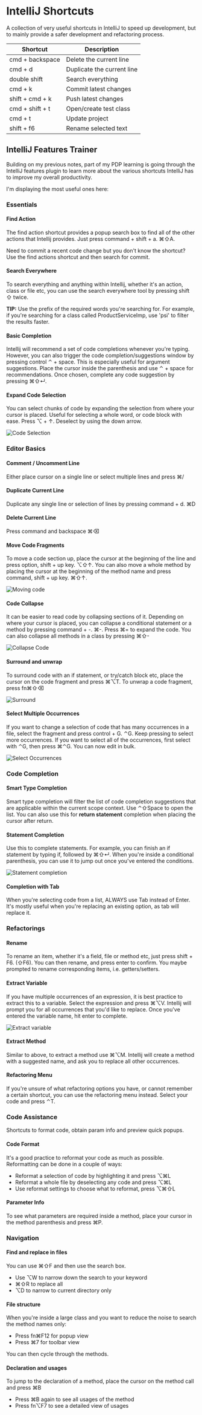 # IntelliJ Shortcuts

A collection of very useful shortcuts in IntelliJ to speed up development, but to mainly provide a safer development
and refactoring process.

| Shortcut | Description |
| ------- | ----------- |
| cmd + backspace | Delete the current line |
| cmd + d | Duplicate the current line |
| double shift | Search everything |
| cmd + k | Commit latest changes |
| shift + cmd + k | Push latest changes |
| cmd + shift + t | Open/create test class |
| cmd + t | Update project |
| shift + f6 | Rename selected text |

## IntelliJ Features Trainer
Building on my previous notes, part of my PDP learning is going through the IntelliJ features plugin to learn more about
the various shortcuts IntelliJ has to improve my overall productivity.

I'm displaying the most useful ones here:

### Essentials

#### Find Action
The find action shortcut provides a popup search box to find all of the other actions that Intellij provides. 
Just press command + shift + a. ⌘⇧A.

Need to commit a recent code change but you don't know the shortcut? Use the find actions shortcut and 
then search for commit.

#### Search Everywhere
To search everything and anything within Intellij, whether it's an action, class or file etc, you can use the search everywhere 
tool by pressing shift ⇧ twice.

**TIP:** Use the prefix of the required words you're searching for. For example, if you're searching for a class called ProductServiceImp, 
use 'psi' to filter the results faster.

#### Basic Completion
Intellij will recommend a set of code completions whenever you're typing. However, you can also trigger the code completion/suggestions 
window by pressing control ⌃ + space. This is especially useful for argument suggestions. Place the cursor inside the parenthesis and use ⌃ + space for recommendations. 
Once chosen, complete any code suggestion by pressing ⌘⇧↵.

#### Expand Code Selection
You can select chunks of code by expanding the selection from where your cursor is placed. Useful for selecting a 
whole word, or code block with ease. Press ⌥ + ↑. Deselect by using the down arrow.

![Code Selection](https://raw.githubusercontent.com/BradNichol/Brain/8c05de9dd1642b2cdf3e12e5edb92e1ffe74ce93/media/img/codeselection.gif)

### Editor Basics

#### Comment / Uncomment Line
Either place cursor on a single line or select multiple lines and press ⌘/

#### Duplicate Current Line
Duplicate any single line or selection of lines by pressing command + d. ⌘D

#### Delete Current Line
Press command and backspace ⌘⌫

#### Move Code Fragments
To move a code section up, place the cursor at the beginning of the line and press option, shift + up key. ⌥⇧↑.
You can also move a whole method by placing the cursor at the beginning of the method name and press command, shift + up key. ⌘⇧↑.

![Moving code](https://raw.githubusercontent.com/BradNichol/Brain/f1a35ba98fb3103cbd5523a1d584336e070f1a01/media/img/movecode.gif)

#### Code Collapse
It can be easier to read code by collapsing sections of it. Depending on where your cursor is placed, you can collapse a conditional statement or
a method by pressing command + -. ⌘-. Press ⌘= to expand the code.
You can also collapse all methods in a class by pressing ⌘⇧-

![Collapse Code](https://raw.githubusercontent.com/BradNichol/Brain/189c49015c36f8db8a5ffb5342c6dd054d1160bd/media/img/collapsecode.gif)

#### Surround and unwrap
To surround code with an if statement, or try/catch block etc, place the cursor on the code fragment and press ⌘⌥T.
To unwrap a code fragment, press fn⌘⇧⌫

![Surround](https://raw.githubusercontent.com/BradNichol/Brain/485a625aeb954e474c107dbcdef28b5a912a6b46/media/img/surroundunwrap.gif)

#### Select Multiple Occurrences
If you want to change a selection of code that has many occurrences in a file, select the fragment and press control + G. ⌃G.
Keep pressing to select more occurrences. If you want to select all of the occurrences, first select with ⌃G, then press ⌘⌃G.
You can now edit in bulk.

![Select Occurrences](https://raw.githubusercontent.com/BradNichol/Brain/0434ccc5b014f88bb1d2c00e31cc0e397df40f1a/media/img/selectoccurrences.gif)


### Code Completion

#### Smart Type Completion
Smart type  completion will filter the list of code completion suggestions that are applicable within the current scope context.
Use ⌃⇧Space to open the list.
You can also use this for **return statement** completion when placing the cursor after return. 

#### Statement Completion
Use this to complete statements. For example, you can finish an if statement by typing if, followed by ⌘⇧↵.
When you're inside a conditional parenthesis, you can use it to jump out once you've entered the conditions.

![Statement completion](https://raw.githubusercontent.com/BradNichol/Brain/91a374bc6ee1e1b9a36dbd7174516d23c7b1d151/media/img/statementcompletion.gif)

#### Completion with Tab
When you're selecting code from a list, ALWAYS use Tab instead of Enter. It's mostly useful when you're replacing an existing
option, as tab will replace it.

### Refactorings

#### Rename
To rename an item, whether it's a field, file or method etc, just press shift + F6. (⇧F6). You can then rename, and 
press enter to confirm. You maybe prompted to rename corresponding items, i.e. getters/setters.

#### Extract Variable
If you have multiple occurrences of an expression, it is best practice to extract this to a variable.
Select the expression and press ⌘⌥V. Intellij will prompt you for all occurrences that you'd like to replace.
Once you've entered the variable name, hit enter to complete.

![Extract variable](https://raw.githubusercontent.com/BradNichol/Brain/a6a6ac1cbfe116a89627a00674c3926422a8be9c/media/img/extractvariable.gif)

#### Extract Method
Similar to above, to extract a method use ⌘⌥M. Intellij will create a method with a suggested name, and ask you 
to replace all other occurrences.

#### Refactoring Menu
If you're unsure of what refactoring options you have, or cannot remember a certain shortcut, you can use the refactoring menu instead.
Select your code and press ⌃T.


### Code Assistance
Shortcuts to format code, obtain param info and preview quick popups.

#### Code Format
It's a good practice to reformat your code as much as possible. Reformatting can be done in a couple of ways:
* Reformat a selection of code by highlighting it and press ⌥⌘L
* Reformat a whole file by deselecting any code and press ⌥⌘L
* Use reformat settings to choose what to reformat, press ⌥⌘⇧L

#### Parameter Info
To see what parameters are required inside a method, place your cursor in the method parenthesis and press ⌘P.

### Navigation

#### Find and replace in files

You can use ⌘⇧F and then use the search box.
* Use ⌥W to narrow down the search to your keyword
* ⌘⇧R to replace all
* ⌥D to narrow to current directory only

#### File structure
When you're inside a large class and you want to reduce the noise to search the method names only:
* Press fn⌘F12 for popup view
* Press ⌘7 for toolbar view

You can then cycle through the methods.

#### Declaration and usages
To jump to the declaration of a method, place the cursor on the method call and press ⌘B
* Press ⌘B again to see all usages of the method
* Press fn⌥F7 to see a detailed view of usages




